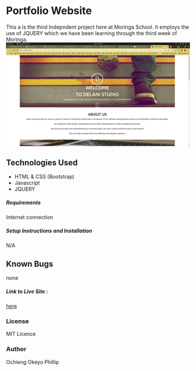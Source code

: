 # Portfolio Website
This a is the third Indepndent project here at Moringa School. It employs the use of JQUERY which we have been learning through the third week of Moringa.
![screenshot](assets/Screenshot%20from%202022-03-15%2005-58-54.png)
## Technologies Used
- HTML & CSS (Bootstrap)
- Javascript
- JQUERY

##### Requirements
Internet connection
##### Setup Instructions and Installation
N/A
## Known Bugs
none
##### Link to Live Site : 
[here](https://pronepoet.github.io/Delani-studio/)
### License
MIT Licence
### Author
Ochieng Okeyo Phillip